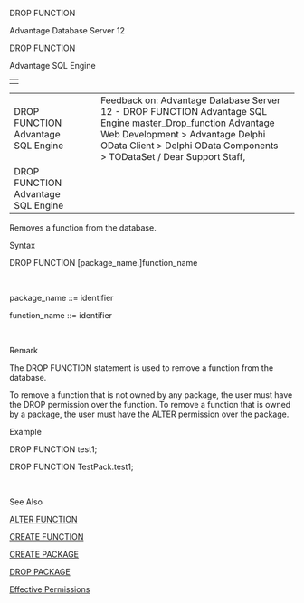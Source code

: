 DROP FUNCTION




Advantage Database Server 12  

DROP FUNCTION

Advantage SQL Engine

|  |
| --- |
|  |

|  |  |  |  |  |
| --- | --- | --- | --- | --- |
| DROP FUNCTION  Advantage SQL Engine |  |  | Feedback on: Advantage Database Server 12 - DROP FUNCTION Advantage SQL Engine master\_Drop\_function Advantage Web Development > Advantage Delphi OData Client > Delphi OData Components > TODataSet / Dear Support Staff, |  |
| DROP FUNCTION  Advantage SQL Engine |  |  |  |  |

Removes a function from the database.

Syntax

DROP FUNCTION [package\_name.]function\_name

 

package\_name ::= identifier

function\_name ::= identifier

 

Remark

The DROP FUNCTION statement is used to remove a function from the database.

To remove a function that is not owned by any package, the user must have the DROP permission over the function. To remove a function that is owned by a package, the user must have the ALTER permission over the package.

Example

DROP FUNCTION test1;

DROP FUNCTION TestPack.test1;

 

See Also

[ALTER FUNCTION](master_alter_function.htm)

[CREATE FUNCTION](master_create_function.htm)

[CREATE PACKAGE](master_create_package.htm)

[DROP PACKAGE](master_drop_package.htm)

[Effective Permissions](master_effective_permissions_vs_explicit_permissions.htm)